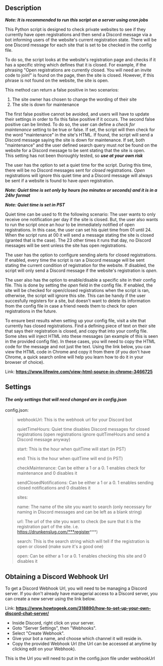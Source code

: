 ## Description
***Note: It is recommended to run this script on a server using cron jobs***


This Python script is designed to check private websites to see if they currently have open registrations and then send a Discord message via a bot informing users of the website's current registration state. There will be one Discord message for each site that is set to be checked in the config file.

To do so, the script looks at the website's registration page and checks if it has a specific string which defines that it is closed. For example, if the phrasing "Open registrations are currently closed. You will need an invite code to join!" is found on the page, then the site is closed. However, if this phrase is not found on the website, the site is open. 

This method can return a false positive in two scenarios:

1. The site owner has chosen to change the wording of their site
2. The site is down for maintenance

The first false positive cannot be avoided, and users will have to update their settings in order to fix this false positive if it occurs.
The second false positive can be limited. To do so, the user can define a *check for maintenance* setting to be true or false. If set, the script will then check for the word "maintenance" in the site's HTML. If found, the script will send a Discord message saying the site is down for maintenance. If set, both "maintenance" and the user defined search query must *not* be found on the website for a Discord message to be sent stating that the site is open.  
This setting has not been thoroughly tested, so ***use at your own risk***

The user has the option to set a quiet time for the script. During this time, there will be no Discord messages sent for *closed* registrations. *Open* registrations will ignore this quiet time and a Discord message will always be sent if a website is found to have *open* registration. 


***Note: Quiet time is set only by hours (no minutes or seconds) and it is in a 24hr format***


***Note: Quiet time is set in PST***


Quiet time can be used to fit the following scenario:
The user wants to only receive one notification per day if the site is closed. But, the user also wants to run the script once an hour to be immediately notified of open registrations. In this case, the user can set his quiet time from 01 until 24. When the script runs at 00 it will send a message stating the site is closed (granted that is the case). The 23 other times it runs that day, no Discord messages will be sent unless the site has open registrations.

The user has the option to configure sending alerts for closed registrations. If enabled, every time the script is ran a Discord message will be sent stating the current condition of registration for the website. If disabled, the script will only send a Discord message if the website's registration is *open*.

The user also has the option to enable/disable a specific site in their config file. This is done by setting the *open* field in the config file. If enabled, the site will be checked for open/closed registrations when the script is ran, otherwise, the script will ignore this site. This can be handy if the user succesfully registers for a site, but doesn't want to delete its information from the config file in case a friend needs them to check for open registrations in the future.

To ensure best results when setting up your config file, visit a site that currently has closed registrations. Find a defining piece of text on their site that says their registration is closed, and copy that into your config file. Some sites will inject HTML into these messages (an example of this is seen in the provided config file). In these cases, you will need to copy the HTML code for the message and not just the text. Using the link below, you can view the HTML code in Chrome and copy it from there (if you don't have Chrome, a quick search online will help you learn how to do it in your browser of choice).  

Link: **https://www.lifewire.com/view-html-source-in-chrome-3466725**



## Settings
#### ***The only settings that will need changed are in config.json***

config.json:  

>webhookUrl: This is the webhook url for your Discord bot
>
>quietTimeHours: Quiet time disables Discord messages for closed registrations (open registrations ignore quitTimeHours and send a Discord message anyway)
>
>   start: This is the hour when quitTime will start (in PST)
>
>   end: This is the hour when quitTime will end (in PST)
>
>checkMaintenance: Can be either a 1 or a 0. 1 enables check for maintenance and 0 disables it
>
>sendClosedNotifications: Can be either a 1 or a 0. 1 enables sending closed notifications and 0 disables it
>
>sites:
>
>   name: The name of the site you want to search (only necessary for naming in Discord messages and can be left as a blank string)
>
>   url: The url of the site you want to check (be sure that it is the registration part of the site. i.e. https://drunkenslug.com/***register***)
>
>   search: This is the search string which will tell if the registration is open or closed (make sure it's a good one)
>
>   open: Can be either a 1 or a 0. 1 enables checking this site and 0 disables it



## Obtaining a Discord Webhook Url
To get a Discord Webhook Url, you will need to be managing a Discord server. If you don't already have managerial access to a Discord server, you can create a new server using the link below.

Link: **https://www.howtogeek.com/318890/how-to-set-up-your-own-discord-chat-server/**

*  Inside Discord, right click on your server.
*  Goto "Server Settings", then "Webhooks".
*  Select "Create Webhook".
*  Give your bot a name, and choose which channel it will reside in.
*  Copy the provided Webhook Url (the Url can be accessed at anytime by clicking edit on your Webhook).

This is the Url you will need to put in the config.json file under webhookUrl